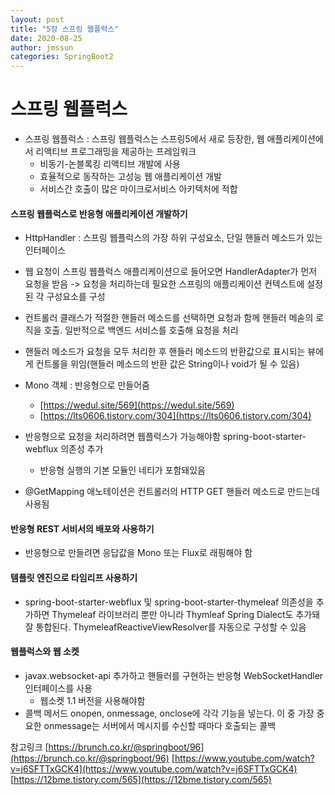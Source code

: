```yaml
---
layout: post
title: "5장 스프링 웹플럭스"
date: 2020-08-25
author: jmssun
categories: SpringBoot2
---
```


# 스프링 웹플럭스

- 스프링 웹플럭스 : 스프링 웹플럭스는 스프링5에서 새로 등장한, 웹 애플리케이션에서 리액티브 프로그래밍을 제공하는 프레임워크
	- 비동기-논블록킹 리액티브 개발에 사용
	- 효율적으로 동작하는 고성능 웹 애플리케이션 개발
	- 서비스간 호출이 많은 마이크로서비스 아키텍처에 적합
	
    
#### 스프링 웹플럭스로 반응형 애플리케이션 개발하기
    
- HttpHandler : 스프링 웹플럭스의 가장 하위 구성요소, 단일 핸들러 메소드가 있는 인터페이스
- 웹 요청이 스프링 웹플럭스 애플리케이션으로 들어오면 HandlerAdapter가 먼저 요청을 받음 -> 요청을 처리하는데 필요한 스프링의 애플리케이션 컨텍스트에 설정된 각 구성요소를 구성
- 컨트롤러 클래스가 적절한 핸들러 메소드를 선택하면 요청과 함께 핸들러 메솓의 로직을 호출. 일반적으로 백엔드 서비스를 호출해 요청을 처리
- 핸들러 메소드가 요청을 모두 처리한 후 핸들러 메소드의 반환값으로 표시되는 뷰에게 컨트롤을 위임(핸들러 메소드의 반환 값은 String이나 void가 될 수 있음)
- Mono 객체 : 반응형으로 만들어줌 
	- [https://wedul.site/569](https://wedul.site/569)
	- [https://lts0606.tistory.com/304](https://lts0606.tistory.com/304)


- 반응형으로 요청을 처리하려면 웹플럭스가 가능해야함 spring-boot-starter-webflux 의존성 추가
	- 반응형 실행의 기본 모듈인 네티가 포함돼있음
- @GetMapping 애노테이션은 컨트롤러의 HTTP GET 핸들러 메소드로 만드는데 사용됨


#### 반응형 REST 서비서의 배포와 사용하기

- 반응형으로 만들려면 응답값을 Mono 또는 Flux로 래핑해야 함



#### 템플릿 엔진으로 타임리프 사용하기
- spring-boot-starter-webflux 및 spring-boot-starter-thymeleaf 의존성을 추가하면 Thymeleaf 라이브러리 뿐만 아니라 Thymleaf Spring Dialect도 추가돼 잘 통합된다. ThymeleafReactiveViewResolver를 자동으로 구성할 수 있음


#### 웹플럭스와 웹 소켓
- javax.websocket-api 추가하고 핸들러를 구현하는 반응형 WebSocketHandler 인터페이스를 사용
	- 웹소켓 1.1 버전을 사용해야함
- 콜백 메서드 onopen, onmessage, onclose에 각각 기능을 넣는다. 이 중 가장 중요한 onmessage는 서버에서 메시지를 수신할 때마다 호출되는 콜백





참고링크
[https://brunch.co.kr/@springboot/96](https://brunch.co.kr/@springboot/96)
[https://www.youtube.com/watch?v=j6SFTTxGCK4](https://www.youtube.com/watch?v=j6SFTTxGCK4)
[https://12bme.tistory.com/565](https://12bme.tistory.com/565)